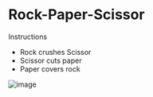 # Rock-Paper-Scissor

Instructions
  - Rock crushes Scissor
  - Scissor cuts paper
  - Paper covers rock

![image](https://github.com/user-attachments/assets/7ea0bb41-553e-45cc-bdf1-0b198dd64b1f)
